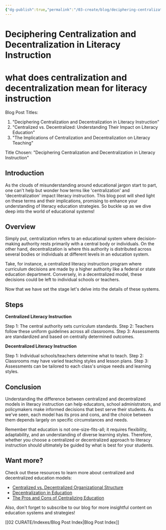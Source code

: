 ```yaml
---
{"dg-publish":true,"permalink":"/03-create/blog/deciphering-centralization-and-decentralization-in-literacy-instruction/","tags":["literacy","education","decentralized","centralized"]}
---
```


# Deciphering Centralization and Decentralization in Literacy Instruction
# what does centralization and decentralization mean for literacy instruction


Blog Post Titles:
1. "Deciphering Centralization and Decentralization in Literacy Instruction"
2. "Centralized vs. Decentralized: Understanding Their Impact on Literacy Education"
3. "The Implications of Centralization and Decentralization on Literacy Teaching"

Title Chosen: "Deciphering Centralization and Decentralization in Literacy Instruction"

## Introduction

As the clouds of misunderstanding around educational jargon start to part, one can't help but wonder how terms like 'centralization' and 'decentralization' impact literacy instruction. This blog post will shed light on these terms and their implications, promising to enhance your understanding of literacy education strategies. So buckle up as we dive deep into the world of educational systems!

## Overview

Simply put, centralization refers to an educational system where decision-making authority rests primarily with a central body or individuals. On the other hand, decentralization is where this authority is distributed across several bodies or individuals at different levels in an education system.

Take, for instance, a centralized literacy instruction program where curriculum decisions are made by a higher authority like a federal or state education department. Conversely, in a decentralized model, these decisions could be left to individual schools or teachers.

Now that we have set the stage let's delve into the details of these systems.

## Steps

**Centralized Literacy Instruction**

Step 1: The central authority sets curriculum standards.
Step 2: Teachers follow these uniform guidelines across all classrooms.
Step 3: Assessments are standardized and based on centrally determined outcomes.

**Decentralized Literacy Instruction**

Step 1: Individual schools/teachers determine what to teach.
Step 2: Classrooms may have varied teaching styles and lesson plans.
Step 3: Assessments can be tailored to each class's unique needs and learning styles.

## Conclusion

Understanding the difference between centralized and decentralized models in literacy instruction can help educators, school administrators, and policymakers make informed decisions that best serve their students. As we've seen, each model has its pros and cons, and the choice between them depends largely on specific circumstances and needs.

Remember that education is not one-size-fits-all; it requires flexibility, adaptability, and an understanding of diverse learning styles. Therefore, whether you choose a centralized or decentralized approach to literacy instruction should ultimately be guided by what is best for your students.

## Want more?

Check out these resources to learn more about centralized and decentralized education models:
- [Centralized vs. Decentralized Organizational Structure](https://www.business.com/articles/centralization-vs-decentralization/)
- [Decentralization in Education](http://www.iiep.unesco.org/node/1325)
- [The Pros and Cons of Centralizing Education](https://www.edweek.org/education/opinion-the-pros-and-cons-of-centralizing-education/2019/04)

Also, don't forget to subscribe to our blog for more insightful content on education systems and strategies!


[[02 CURATE/Indexes/Blog Post Index\|Blog Post Index]]